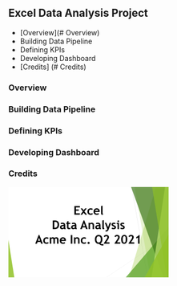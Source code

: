 ## Excel Data Analysis Project

- [Overview](# Overview)
- Building Data Pipeline
- Defining KPIs
- Developing Dashboard
- [Credits] (# Credits)

### Overview


### Building Data Pipeline


### Defining KPIs


### Developing Dashboard


### Credits

[![App Screenshot](https://github.com/CyclopeLab/Portfolio/blob/main/Images/Excel%20Data%20Analysys_SM.png)](https://github.com/CyclopeLab/Portfolio/blob/main/ACME.md)



